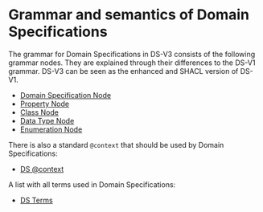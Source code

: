 # Grammar and semantics of Domain Specifications

The grammar for Domain Specifications in DS-V3 consists of the following grammar nodes. They are explained through their differences to the DS-V1 grammar. DS-V3 can be seen as the enhanced and SHACL version of DS-V1.

* [Domain Specification Node](./DomainSpecification.md)
* [Property Node](./Property.md)
* [Class Node](./Class.md)
* [Data Type Node](./DataType.md)
* [Enumeration Node](./Enumeration.md)

There is also a standard `@context` that should be used by Domain Specifications:

* [DS @context](./Context.md)

A list with all terms used in Domain Specifications:

* [DS Terms](./TermsDS.md)
